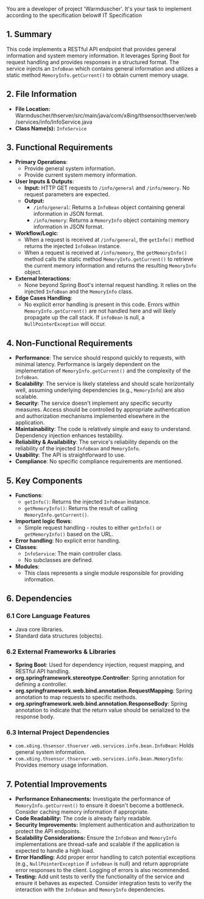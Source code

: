 You are a developer of project 'Warmduscher'. It's your task to implement according to the specification below# IT Specification

## 1. Summary

This code implements a RESTful API endpoint that provides general information and system memory information. It leverages Spring Boot for request handling and provides responses in a structured format. The service injects an `InfoBean` which contains general information and utilizes a static method `MemoryInfo.getCurrent()` to obtain current memory usage.

## 2. File Information

- **File Location:** Warmduscher/thserver/src/main/java/com/x8ing/thsensor/thserver/web/services/info/InfoService.java
- **Class Name(s):** `InfoService`

## 3. Functional Requirements

- **Primary Operations**: 
    - Provide general system information.
    - Provide current system memory information.
- **User Inputs & Outputs**:
    - **Input:** HTTP GET requests to `/info/general` and `/info/memory`. No request parameters are expected.
    - **Output:**
        - `/info/general`: Returns a `InfoBean` object containing general information in JSON format.
        - `/info/memory`: Returns a `MemoryInfo` object containing memory information in JSON format.
- **Workflow/Logic**:
    - When a request is received at `/info/general`, the `getInfo()` method returns the injected `InfoBean` instance.
    - When a request is received at `/info/memory`, the `getMemoryInfo()` method calls the static method `MemoryInfo.getCurrent()` to retrieve the current memory information and returns the resulting `MemoryInfo` object.
- **External Interactions**:
    - None beyond Spring Boot's internal request handling.  It relies on the injected `InfoBean` and the `MemoryInfo` class.
- **Edge Cases Handling**:
    - No explicit error handling is present in this code. Errors within `MemoryInfo.getCurrent()` are not handled here and will likely propagate up the call stack. If `infoBean` is null, a `NullPointerException` will occur.

## 4. Non-Functional Requirements

- **Performance**:  The service should respond quickly to requests, with minimal latency. Performance is largely dependent on the implementation of `MemoryInfo.getCurrent()` and the complexity of the `InfoBean`.
- **Scalability**: The service is likely stateless and should scale horizontally well, assuming underlying dependencies (e.g., `MemoryInfo`) are also scalable.
- **Security**:  The service doesn't implement any specific security measures.  Access should be controlled by appropriate authentication and authorization mechanisms implemented elsewhere in the application.
- **Maintainability**: The code is relatively simple and easy to understand. Dependency injection enhances testability.
- **Reliability & Availability**:  The service's reliability depends on the reliability of the injected `InfoBean` and `MemoryInfo`.
- **Usability**: The API is straightforward to use.
- **Compliance**: No specific compliance requirements are mentioned.

## 5. Key Components

- **Functions**:
    - `getInfo()`: Returns the injected `InfoBean` instance.
    - `getMemoryInfo()`: Returns the result of calling `MemoryInfo.getCurrent()`.
- **Important logic flows**:
    - Simple request handling - routes to either `getInfo()` or `getMemoryInfo()` based on the URL.
- **Error handling**:  No explicit error handling.
- **Classes**:
    - `InfoService`: The main controller class.
    - No subclasses are defined.
- **Modules**:
    - This class represents a single module responsible for providing information.

## 6. Dependencies

### 6.1 Core Language Features
- Java core libraries.
- Standard data structures (objects).

### 6.2 External Frameworks & Libraries
- **Spring Boot**: Used for dependency injection, request mapping, and RESTful API handling.
- **org.springframework.stereotype.Controller**:  Spring annotation for defining a controller.
- **org.springframework.web.bind.annotation.RequestMapping**: Spring annotation to map requests to specific methods.
- **org.springframework.web.bind.annotation.ResponseBody**: Spring annotation to indicate that the return value should be serialized to the response body.

### 6.3 Internal Project Dependencies
- `com.x8ing.thsensor.thserver.web.services.info.bean.InfoBean`:  Holds general system information.
- `com.x8ing.thsensor.thserver.web.services.info.bean.MemoryInfo`: Provides memory usage information.

## 7. Potential Improvements

- **Performance Enhanecments:** Investigate the performance of `MemoryInfo.getCurrent()` to ensure it doesn't become a bottleneck. Consider caching memory information if appropriate.
- **Code Readability:** The code is already fairly readable.
- **Security Improvements:** Implement authentication and authorization to protect the API endpoints.
- **Scalability Considerations:** Ensure the `InfoBean` and `MemoryInfo` implementations are thread-safe and scalable if the application is expected to handle a high load.
- **Error Handling:** Add proper error handling to catch potential exceptions (e.g., `NullPointerException` if `infoBean` is null) and return appropriate error responses to the client. Logging of errors is also recommended.
- **Testing:** Add unit tests to verify the functionality of the service and ensure it behaves as expected. Consider integration tests to verify the interaction with the `InfoBean` and `MemoryInfo` dependencies.